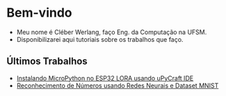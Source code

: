# Bem-vindo
- Meu nome é Cléber Werlang, faço Eng. da Computação na UFSM.
- Disponibilizarei aqui tutoriais sobre os trabalhos que faço.

## Últimos Trabalhos

* [Instalando MicroPython no ESP32 LORA usando uPyCraft IDE](https://github.com/clebrw/MycroPython-ESP32-uPyCraft/blob/master/Readme.md)
* [Reconhecimento de Números usando Redes Neurais e Dataset MNIST](https://github.com/clebrw/Reconhecendo-Numeros-usando-Dataset-MNIST/blob/master/Reconhecendo_Numeros_Dataset_MNIST.ipynb)
